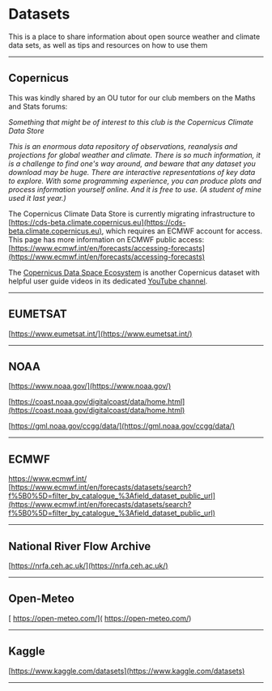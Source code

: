 # Datasets

This is a place to share information about open source weather and climate data sets, as well as tips and resources on how to use them

***

## Copernicus

This was kindly shared by an OU tutor for our club members on the Maths and Stats forums:

*Something that might be of interest to this club is the Copernicus Climate Data Store*

*This is an enormous data repository of observations, reanalysis and projections for global weather and climate.  There is so much information, it is a challenge to find one's way around, and beware that any dataset you download may be huge.  There are interactive representations of key data to explore.  With some programming experience, you can produce plots and process information yourself online. And it is free to use.  (A student of mine used it last year.)*

The Copernicus Climate Data Store is currently migrating infrastructure to [https://cds-beta.climate.copernicus.eu](https://cds-beta.climate.copernicus.eu), which requires an ECMWF account for access. This page has more information on ECMWF public access: [https://www.ecmwf.int/en/forecasts/accessing-forecasts](https://www.ecmwf.int/en/forecasts/accessing-forecasts)

The [Copernicus Data Space Ecosystem](https://dataspace.copernicus.eu) is another Copernicus dataset with helpful user guide videos in its dedicated [YouTube channel](https://www.youtube.com/@copernicusdataspaceecosystem/videos).

***

## EUMETSAT

[https://www.eumetsat.int/](https://www.eumetsat.int/)

***

## NOAA

[https://www.noaa.gov/](https://www.noaa.gov/)

[https://coast.noaa.gov/digitalcoast/data/home.html](https://coast.noaa.gov/digitalcoast/data/home.html)

[https://gml.noaa.gov/ccgg/data/](https://gml.noaa.gov/ccgg/data/)

***

## ECMWF

[ https://www.ecmwf.int/ ]( https://www.ecmwf.int/ )
[https://www.ecmwf.int/en/forecasts/datasets/search?f%5B0%5D=filter_by_catalogue_%3Afield_dataset_public_url](https://www.ecmwf.int/en/forecasts/datasets/search?f%5B0%5D=filter_by_catalogue_%3Afield_dataset_public_url)

***

## National River Flow Archive

[https://nrfa.ceh.ac.uk/](https://nrfa.ceh.ac.uk/)

***

## Open-Meteo

[ https://open-meteo.com/]( https://open-meteo.com/)

***

## Kaggle

[https://www.kaggle.com/datasets](https://www.kaggle.com/datasets)

***

